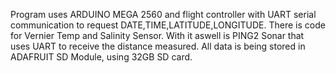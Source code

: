 Program uses ARDUINO MEGA 2560 and flight controller with UART serial communication to request DATE,TIME,LATITUDE,LONGITUDE.
There is code for Vernier Temp and Salinity Sensor.
With it aswell is PING2 Sonar that uses UART to receive the distance measured.
All data is being stored in ADAFRUIT SD Module, using 32GB SD card.
